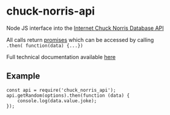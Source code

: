 # chuck-norris-api
Node JS interface into the [Internet Chuck Norris Database API][api-url]

All calls return [promises][promises-url] which can be accessed by calling  
`.then( function(data) {...})`  

Full technical documentation available [here][docs-url]

## Example
```
const api = require('chuck_norris_api');
api.getRandom(options).then(function (data) {
    console.log(data.value.joke);
});
```
[api-url]: http://www.ICNDb.com/api/
[docs-url]: https://phil-simmons.com/chuck-api-docs/
[promises-url]: https://www.npmjs.com/package/promise
